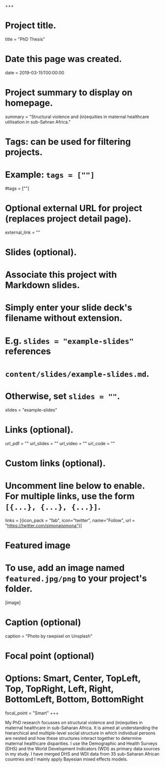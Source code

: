 +++
# Project title.
title = "PhD Thesis"

# Date this page was created.
date = 2019-03-15T00:00:00

# Project summary to display on homepage.
summary = "Structural violence and (in)equities in maternal healthcare utilisation in sub-Sahran Africa."

# Tags: can be used for filtering projects.
# Example: `tags = [""]`
#tags = [""]

# Optional external URL for project (replaces project detail page).
external_link = ""

# Slides (optional).
#   Associate this project with Markdown slides.
#   Simply enter your slide deck's filename without extension.
#   E.g. `slides = "example-slides"` references 
#   `content/slides/example-slides.md`.
#   Otherwise, set `slides = ""`.
slides = "example-slides"

# Links (optional).
url_pdf = ""
url_slides = ""
url_video = ""
url_code = ""

# Custom links (optional).
#   Uncomment line below to enable. For multiple links, use the form `[{...}, {...}, {...}]`.
links = [{icon_pack = "fab", icon="twitter", name="Follow", url = "https://twitter.com/simonajsimona"}]

# Featured image
# To use, add an image named `featured.jpg/png` to your project's folder. 
[image]
  # Caption (optional)
  caption = "Photo by rawpixel on Unsplash"
  
  # Focal point (optional)
  # Options: Smart, Center, TopLeft, Top, TopRight, Left, Right, BottomLeft, Bottom, BottomRight
  focal_point = "Smart"
+++

My PhD research focusses on structural violence and (in)equities in maternal healthcare in sub-Saharan Africa. It is aimed at understanding the hierarchical and multiple-level social structure in which individual persons are nested and how these structures interact together to determine maternal healthcare disparities. I use the Demographic and Health Surveys (DHS) and the World Development Indicators (WDI) as primary data sources in my study. I have merged DHS and WDI data from 35 sub-Saharan African countries and I mainly apply Bayesian mixed effects models.
